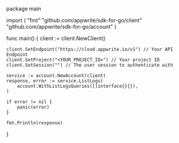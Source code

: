 package main

import (
    "fmt"
    "github.com/appwrite/sdk-for-go/client"
    "github.com/appwrite/sdk-for-go/account"
)

func main() {
    client := client.NewClient()

    client.SetEndpoint("https://cloud.appwrite.io/v1") // Your API Endpoint
    client.SetProject("<YOUR_PROJECT_ID>") // Your project ID
    client.SetSession("") // The user session to authenticate with

    service := account.NewAccount(client)
    response, error := service.ListLogs(
        account.WithListLogsQueries([]interface{}{}),
    )

    if error != nil {
        panic(error)
    }

    fmt.Println(response)
}
